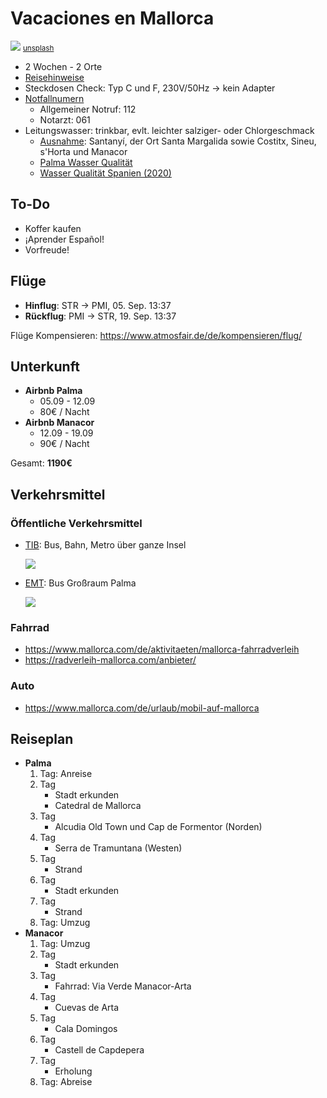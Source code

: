 # Vacaciones en Mallorca

![](mallorca-cover.jpg)
<small>[unsplash](https://unsplash.com/photos/jJT1cnE4SZ8)</small>

* 2 Wochen - 2 Orte
* [Reisehinweise](https://www.auswaertiges-amt.de/de/aussenpolitik/laender/spanien-node/spaniensicherheit/210534)
* Steckdosen Check: Typ C und F, 230V/50Hz -> kein Adapter
* [Notfallnumern](https://www.mallorca.org/notfallnummern.html)
  * Allgemeiner Notruf: 112
  * Notarzt: 061
* Leitungswasser: trinkbar, evlt. leichter salziger- oder Chlorgeschmack
  * [Ausnahme](https://www.mallorcamagazin.com/nachrichten/lokales/2022/02/20/98313/diesen-orten-auf-mallorca-sollte-leitungswasser-nicht-getrunken-werden.html): Santanyí, der Ort Santa Margalida sowie Costitx, Sineu, s'Horta und Manacor
  * [Palma Wasser Qualität](https://www.emaya.es/ca/cicle-aigua/qualitat-aigua/graficasanalisis/)
  * [Wasser Qualität Spanien (2020)](https://www.sanidad.gob.es/profesionales/saludPublica/docs/INFORME_AC_2020_ANEXO_I_ZonaAbastecimiento.pdf)



## To-Do

* Koffer kaufen
* ¡Aprender Español!
* Vorfreude!




## Flüge

* **Hinflug**: STR -> PMI, 05. Sep. 13:37
* **Rückflug**: PMI -> STR, 19. Sep. 13:37

Flüge Kompensieren: https://www.atmosfair.de/de/kompensieren/flug/



## Unterkunft

* **Airbnb Palma**
  * 05.09 - 12.09
  * 80€ / Nacht
* **Airbnb Manacor**
  * 12.09 - 19.09
  * 90€ / Nacht

Gesamt: **1190€**



## Verkehrsmittel

### Öffentliche Verkehrsmittel

* [TIB](https://www.tib.org/es/web/ctm/): Bus, Bahn, Metro über ganze Insel

  ![](img/map_tib.png)

* [EMT](https://www.emtpalma.cat/es/inicio): Bus Großraum Palma

  ![](img/map_emt.jpg)

### Fahrrad

* https://www.mallorca.com/de/aktivitaeten/mallorca-fahrradverleih
* https://radverleih-mallorca.com/anbieter/

### Auto

* https://www.mallorca.com/de/urlaub/mobil-auf-mallorca




## Reiseplan

* **Palma**
  1. Tag: Anreise
  2. Tag
     * Stadt erkunden
     * Catedral de Mallorca
  3. Tag
     * Alcudia Old Town und Cap de Formentor (Norden)
  4. Tag
     * Serra de Tramuntana (Westen)
  5. Tag
     * Strand
  6. Tag
     * Stadt erkunden
  7. Tag
     * Strand
  8. Tag: Umzug
* **Manacor**
  1. Tag: Umzug
  2. Tag
     * Stadt erkunden
  3. Tag
     * Fahrrad: Via Verde Manacor-Arta
  4. Tag
     * Cuevas de Arta
  5. Tag
     * Cala Domingos
  6. Tag
     * Castell de Capdepera
  7. Tag
     * Erholung
  8. Tag: Abreise